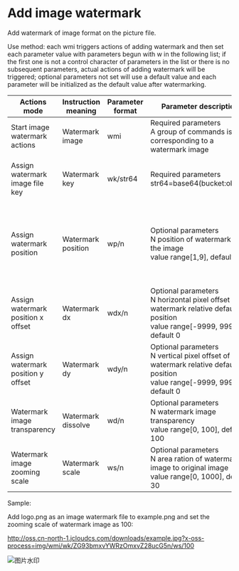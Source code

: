 # Add image watermark

Add watermark of image format on the picture file.

Use method: each wmi triggers actions of adding watermark and then set each parameter value with parameters begun with w in the following list; if the first one is not a control character of parameters in the list or there is no subsequent parameters, actual actions of adding watermark will be triggered; optional parameters not set will use a default value and each parameter will be initialized as the default value after watermarking.

|Actions mode|Instruction meaning|Parameter format|Parameter description|Result description|
|-|-|-|-|-|
|Start image watermark actions|Watermark image|wmi|Required parameters<br>A group of commands is corresponding to a watermark image|Start to add one watermark image action processing|
|Assign watermark image file key|Watermark key|wk/str64|Required parameters<br>str64=base64(bucket:object)|Watermark image local key; read watermark image uploaded to public cloud|
|Assign watermark position|Watermark position|wp/n|Optional parameters<br>N position of watermark in the image<br>value range[1,9], default 1|Position correspondence, range in turn by row from top left corner to bottom right corner<br>1 2 3<br>4 5 6<br>7 8 9|
|Assign watermark position x offset|Watermark<br>dx|wdx/n|Optional parameters<br>N horizontal pixel offset of watermark relative default position<br>value range[-9999, 9999], default 0|Watermark horizontal pixel offset relative to default position is till image boundary|
|Assign watermark position y offset|Watermark<br>dy|wdy/n|Optional parameters<br>N vertical pixel offset of watermark relative default position<br>value range[-9999, 9999], default 0|Watermark vertical pixel offset relative to default position is till image boundary|
|Watermark image transparency|Watermark<br>dissolve|wd/n|Optional parameters<br>N watermark image transparency<br>value range[0, 100], default 100|0 is fully transparent watermark, meaning no watermark|
|Watermark image zooming scale|Watermark<br>scale|ws/n|Optional parameters<br>N area ration of watermark image to original image<br>value range[0, 1000], default 30|Area ration of watermark image to original image (0.X%)|

Sample:

Add logo.png as an image watermark file to example.png and set the zooming scale of watermark image as 100:

http://oss.cn-north-1.jcloudcs.com/downloads/example.jpg?x-oss-process=img/wmi/wk/ZG93bmxvYWRzOmxvZ28ucG5n/ws/100

![图片水印](https://github.com/jdcloudcom/cn/blob/edit/image/Object-Storage-Service/OSS-062.jpg)
